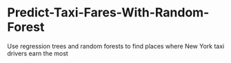# Predict-Taxi-Fares-With-Random-Forest
Use regression trees and random forests to find places where New York taxi drivers earn the most
